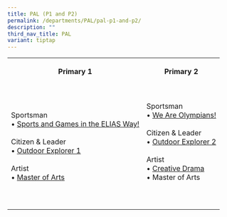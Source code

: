 ```yaml
---
title: PAL (P1 and P2)
permalink: /departments/PAL/pal-p1-and-p2/
description: ""
third_nav_title: PAL
variant: tiptap
---
```

<table style="minWidth: 50px">
<colgroup>
<col>
<col>
</colgroup>
<tbody>
<tr>
<th rowspan="1" colspan="1">
<p>Primary 1
<br>
<br>
</p>
</th>
<th rowspan="1" colspan="1">
<p>Primary 2
<br>
<br>
</p>
</th>
</tr>
<tr>
<td rowspan="1" colspan="1">
<p>Sportsman
<br>• <a href="https://cms.isomer.gov.sg/sites/moe-eliasparkpri/folders/departments/subfolders/PAL/editPage/Let's%20Find%20Nemo!.md" rel="noopener nofollow" target="_blank">Sports and Games in the ELIAS Way!</a>
<br>
<br>Citizen &amp; Leader
<br>• <a href="https://staging.d3975mj8dcgb9n.amplifyapp.com/departments/PAL/outdoor-explorer-1/" rel="noopener noreferrer nofollow" target="_blank">Outdoor Explorer 1</a>
<br>
<br>Artist
<br>• <a href="https://staging.d3975mj8dcgb9n.amplifyapp.com/departments/PAL/master-of-the-arts/" rel="noopener noreferrer nofollow" target="_blank">Master of Arts</a>
</p>
</td>
<td rowspan="1" colspan="1">
<p>Sportsman
<br>• <a href="https://staging.d3975mj8dcgb9n.amplifyapp.com/departments/PAL/we-are-olympians/" rel="noopener noreferrer nofollow" target="_blank">We Are Olympians!</a>
<br>
<br>Citizen &amp; Leader
<br>• <a href="https://staging.d3975mj8dcgb9n.amplifyapp.com/departments/PAL/outdoor-explorer-2/" rel="noopener noreferrer nofollow" target="_blank">Outdoor Explorer 2</a> 
<br>
<br>Artist
<br>• <a href="https://staging.d3975mj8dcgb9n.amplifyapp.com/departments/PAL/creative-drama/" rel="noopener noreferrer nofollow" target="_blank">Creative Drama</a>
<br>• Master of Arts
<br>
<br>
</p>
</td>
</tr>
<tr>
<td rowspan="1" colspan="1">
<p></p>
</td>
<td rowspan="1" colspan="1">
<p></p>
</td>
</tr>
</tbody>
</table>
<p></p>